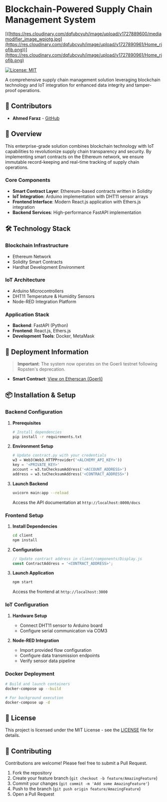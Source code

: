 # Blockchain-Powered Supply Chain Management System

[([https://res.cloudinary.com/dqfubcyuh/image/upload/v1727889600/mediamodifier_image_wpjotg.jpg](https://res.cloudinary.com/dqfubcyuh/image/upload/v1727890961/Home_rjofjb.png))](https://res.cloudinary.com/dqfubcyuh/image/upload/v1727890961/Home_rjofjb.png)

[![License: MIT](https://img.shields.io/badge/License-MIT-blue.svg)](https://opensource.org/licenses/MIT)

A comprehensive supply chain management solution leveraging blockchain technology and IoT integration for enhanced data integrity and tamper-proof operations.

## 👥 Contributors
- **Ahmed Faraz** - [GitHub](https://github.com/ahmed00faraz)

## 🎯 Overview

This enterprise-grade solution combines blockchain technology with IoT capabilities to revolutionize supply chain transparency and security. By implementing smart contracts on the Ethereum network, we ensure immutable record-keeping and real-time tracking of supply chain operations.

### Core Components

- **Smart Contract Layer**: Ethereum-based contracts written in Solidity
- **IoT Integration**: Arduino implementation with DHT11 sensor arrays
- **Frontend Interface**: Modern React.js application with Ethers.js integration
- **Backend Services**: High-performance FastAPI implementation

## 🛠 Technology Stack

### Blockchain Infrastructure
- Ethereum Network
- Solidity Smart Contracts
- Hardhat Development Environment

### IoT Architecture
- Arduino Microcontrollers
- DHT11 Temperature & Humidity Sensors
- Node-RED Integration Platform

### Application Stack
- **Backend**: FastAPI (Python)
- **Frontend**: React.js, Ethers.js
- **Development Tools**: Docker, MetaMask

## 🚀 Deployment Information

> **Important**: The system now operates on the Goerli testnet following Ropsten's deprecation.

- **Smart Contract**: [View on Etherscan (Goerli)](https://goerli.etherscan.io/address/0xE4b876ed393E19FbD18eC99118647BcbFE5300F3#code)

## 📦 Installation & Setup

### Backend Configuration

1. **Prerequisites**
   ```bash
   # Install dependencies
   pip install -r requirements.txt
   ```

2. **Environment Setup**
   ```python
   # Update contract.py with your credentials
   w3 = Web3(Web3.HTTPProvider('<ALCHEMY_API_KEY>'))
   key = '<PRIVATE_KEY>'
   account = w3.toChecksumAddress('<ACCOUNT_ADDRESS>')
   address = w3.toChecksumAddress('<CONTRACT_ADDRESS>')
   ```

3. **Launch Backend**
   ```bash
   uvicorn main:app --reload
   ```
   Access the API documentation at `http://localhost:8000/docs`

### Frontend Setup

1. **Install Dependencies**
   ```bash
   cd client
   npm install
   ```

2. **Configuration**
   ```javascript
   // Update contract address in client/components/Display.js
   const ContractAddress = '<CONTRACT_ADDRESS>';
   ```

3. **Launch Application**
   ```bash
   npm start
   ```
   Access the frontend at `http://localhost:3000`

### IoT Configuration

1. **Hardware Setup**
   - Connect DHT11 sensor to Arduino board
   - Configure serial communication via COM3

2. **Node-RED Integration**
   - Import provided flow configuration
   - Configure data transmission endpoints
   - Verify sensor data pipeline

### Docker Deployment

```bash
# Build and launch containers
docker-compose up --build

# For background execution
docker-compose up -d
```

## 📝 License

This project is licensed under the MIT License - see the [LICENSE](LICENSE) file for details.

## 🤝 Contributing

Contributions are welcome! Please feel free to submit a Pull Request.

1. Fork the repository
2. Create your feature branch (`git checkout -b feature/AmazingFeature`)
3. Commit your changes (`git commit -m 'Add some AmazingFeature'`)
4. Push to the branch (`git push origin feature/AmazingFeature`)
5. Open a Pull Request
